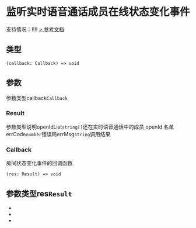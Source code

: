 # 监听实时语音通话成员在线状态变化事件
支持情况：!!!!
[> 参考文档
](https://developers.weixin.qq.com/miniprogram/dev/api/media/voip/wx.onVoIPChatMembersChanged.html)
## 类型[​](onVoIPChatMembersChanged.html#类型)
```tsx
(callback: Callback) => void
```

## 参数[​](onVoIPChatMembersChanged.html#参数)
参数类型callback`Callback`
### Result[​](onVoIPChatMembersChanged.html#result)
参数类型说明openIdList`string[]`还在实时语音通话中的成员 openId 名单errCode`number`错误码errMsg`string`调用结果
### Callback[​](onVoIPChatMembersChanged.html#callback)
房间状态变化事件的回调函数
```tsx
(res: Result) => void
```
参数类型res`Result`
- 
- 

- 
-

